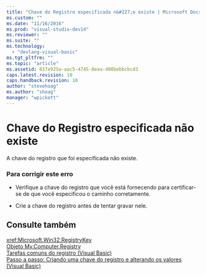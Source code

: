 ```yaml
---
title: "Chave do Registro especificada n&#227;o existe | Microsoft Docs"
ms.custom: ""
ms.date: "11/16/2016"
ms.prod: "visual-studio-dev14"
ms.reviewer: ""
ms.suite: ""
ms.technology: 
  - "devlang-visual-basic"
ms.tgt_pltfrm: ""
ms.topic: "article"
ms.assetid: 837e925a-aac5-4745-8eaa-d08bebbcbcd3
caps.latest.revision: 10
caps.handback.revision: 10
author: "stevehoag"
ms.author: "shoag"
manager: "wpickett"
---
```

# Chave do Registro especificada n&#227;o existe
A chave do registro que foi especificada não existe.  
  
### Para corrigir este erro  
  
-   Verifique a chave do registro que você está fornecendo para certificar\-se de que você especificou o caminho corretamente.  
  
-   Crie a chave do registro antes de tentar gravar nele.  
  
## Consulte também  
 <xref:Microsoft.Win32.RegistryKey>   
 [Objeto My.Computer.Registry](../../visual-basic/language-reference/objects/my-computer-registry-object.md)   
 [Tarefas comuns do registro \(Visual Basic\)](http://msdn.microsoft.com/pt-br/0bde9f77-b38b-4c76-bac2-ff6cda3087c4)   
 [Passo a passo: Criando uma chave do registro e alterando os valores \(Visual Basic\)](http://msdn.microsoft.com/pt-br/d8c890a1-d1b7-4c4f-bc16-1ccf16158b79)
